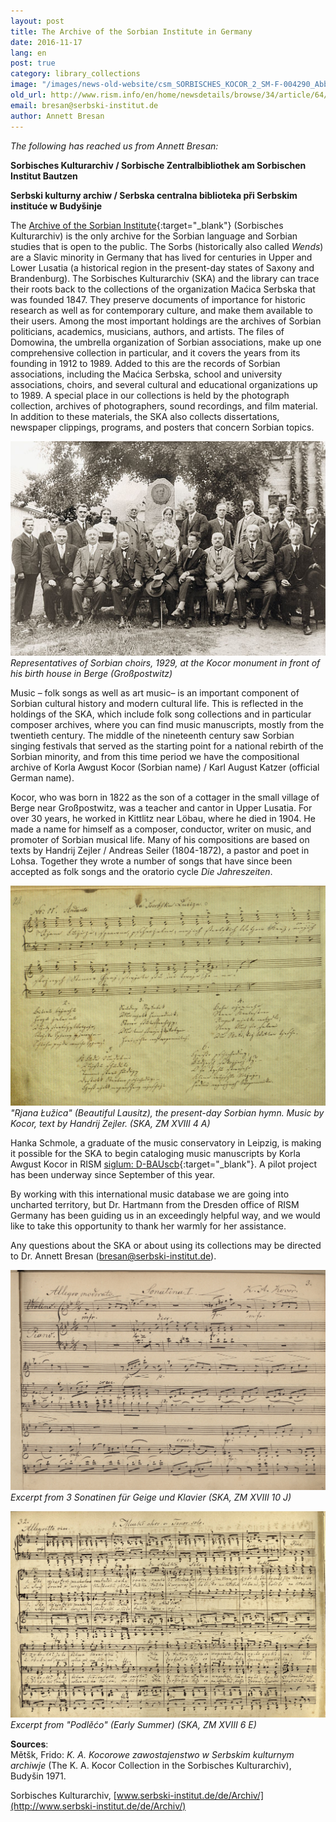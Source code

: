 ```yaml
---
layout: post
title: The Archive of the Sorbian Institute in Germany
date: 2016-11-17
lang: en
post: true
category: library_collections
image: "/images/news-old-website/csm_SORBISCHES_KOCOR_2_SM-F-004290_Abb04_ed12fc2ada.jpg"
old_url: http://www.rism.info/en/home/newsdetails/browse/34/article/64/the-archive-of-the-sorbian-institute-in-germany.html
email: bresan@serbski-institut.de
author: Annett Bresan
---
```


_The following has reached us from Annett Bresan:_

**Sorbisches Kulturarchiv / Sorbische Zentralbibliothek am Sorbischen Institut Bautzen**

**Serbski kulturny archiw / Serbska centralna biblioteka při Serbskim instituće w Budyšinje**

The [Archive of the Sorbian Institute](http://www.serbski-institut.de/de/Archiv/){:target="_blank"} (Sorbisches Kulturarchiv) is the only archive for the Sorbian language and Sorbian studies that is open to the public. The Sorbs (historically also called _Wends_) are a Slavic minority in Germany that has lived for centuries in Upper and Lower Lusatia (a historical region in the present-day states of Saxony and Brandenburg). The Sorbisches Kulturarchiv (SKA) and the library can trace their roots back to the collections of the organization Maćica Serbska that was founded 1847. They preserve documents of importance for historic research as well as for contemporary culture, and make them available to their users. Among the most important holdings are the archives of Sorbian politicians, academics, musicians, authors, and artists. The files of Domowina, the umbrella organization of Sorbian associations, make up one comprehensive collection in particular, and it covers the years from its founding in 1912 to 1989. Added to this are the records of Sorbian associations, including the Maćica Serbska, school and university associations, choirs, and several cultural and educational organizations up to 1989. A special place in our collections is held by the photograph collection, archives of photographers, sound recordings, and film material. In addition to these materials, the SKA also collects dissertations, newspaper clippings, programs, and posters that concern Sorbian topics.

![Representatives of Sorbian choirs, 1929](/resources-old-website/news/SORBISCHES_Chor1929_Nacoln._ch_-row_.jpg)  
_Representatives of Sorbian choirs, 1929, at the Kocor monument in front of his birth house in Berge (Großpostwitz)_

Music – folk songs as well as art music– is an important component of Sorbian cultural history and modern cultural life. This is reflected in the holdings of the SKA, which include folk song collections and in particular composer archives, where you can find music manuscripts, mostly from the twentieth century. The middle of the nineteenth century saw Sorbian singing festivals that served as the starting point for a national rebirth of the Sorbian minority, and from this time period we have the compositional archive of Korla Awgust Kocor (Sorbian name) / Karl August Katzer (official German name).

Kocor, who was born in 1822 as the son of a cottager in the small village of Berge near Großpostwitz, was a teacher and cantor in Upper Lusatia. For over 30 years, he worked in Kittlitz near Löbau, where he died in 1904. He made a name for himself as a composer, conductor, writer on music, and promoter of Sorbian musical life. Many of his compositions are based on texts by Handrij Zejler / Andreas Seiler (1804-1872), a pastor and poet in Lohsa. Together they wrote a number of songs that have since been accepted as folk songs and the oratorio cycle _Die Jahreszeiten_.

![Rjana Łužica](/resources-old-website/news/SORBISCHES_ZM_XVIII_4A_Kocor_022-1.jpg)    
_"Rjana Łužica" (Beautiful Lausitz), the present-day Sorbian hymn. Music by Kocor, text by Handrij Zejler. (SKA, ZM XVIII 4 A)_

Hanka Schmole, a graduate of the music conservatory in Leipzig, is making it possible for the SKA to begin cataloging music manuscripts by Korla Awgust Kocor in RISM [siglum: D-BAUscb](https://opac.rism.info/search?View=rism&siglum=D-BAUscb){:target="_blank"}. A pilot project has been underway since September of this year.

By working with this international music database we are going into uncharted territory, but Dr. Hartmann from the Dresden office of RISM Germany has been guiding us in an exceedingly helpful way, and we would like to take this opportunity to thank her warmly for her assistance.

Any questions about the SKA or about using its collections may be directed to Dr. Annett Bresan ([bresan@serbski-institut.de](mailto:bresan@serbski-institut.de)).

![3 Sonatinen für Geige und Klavier](/resources-old-website/news/SORBISCHES_ZM_XVIII_10J_Kocor_003.jpg)  
_Excerpt from 3 Sonatinen für Geige und Klavier (SKA, ZM XVIII 10 J)_


![Podlěćo](/resources-old-website/news/SORBISCHES_ZM_XVIII_6_E_32.jpg)  
_Excerpt from "Podlěćo" (Early Summer) (SKA, ZM XVIII 6 E)_

**Sources**:  
Mětšk, Frido: _K. A. Kocorowe zawostajenstwo w Serbskim kulturnym archiwje_ (The K. A. Kocor Collection in the Sorbisches Kulturarchiv), Budyšin 1971.

Sorbisches Kulturarchiv, [www.serbski-institut.de/de/Archiv/](http://www.serbski-institut.de/de/Archiv/)
